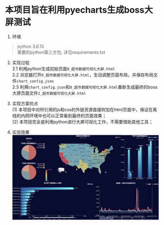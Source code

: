 # 本项目旨在利用pyecharts生成boss大屏测试
1. 环境
> python 3.6.13  
> 需要的python第三方包, 详见requirements.txt

2. 实现过程  
2.1 利用python生成初始页面`0_超市数据可视化大屏.html`  
2.2 浏览器打开`0_超市数据可视化大屏.html`，生动调整页面布局，并保存布局文件`chart_config.json`  
2.3 利用`chart_config.json`和`0_超市数据可视化大屏.html`重新生成最终的boss大屏页面文件`2_超市数据可视化大屏.html`

3. 实现方案优点  
   (1) 本项目中对所引用的js和css的外链资源直接附加在html页面中，保证在离线的内网环境中也可以正常看到最终的页面效果；  
   (2) 本项目完全是利用python进行大屏可视化工作，不需要借助其他工具；

4. 实验效果
![实验效果1](./imgs/res01.png)